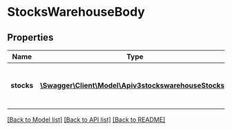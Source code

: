 # StocksWarehouseBody

## Properties
Name | Type | Description | Notes
------------ | ------------- | ------------- | -------------
**stocks** | [**\Swagger\Client\Model\Apiv3stockswarehouseStocks[]**](Apiv3stockswarehouseStocks.md) | Массив баркодов товаров и их остатков | [optional] 

[[Back to Model list]](../../README.md#documentation-for-models) [[Back to API list]](../../README.md#documentation-for-api-endpoints) [[Back to README]](../../README.md)

